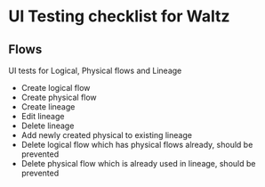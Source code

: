 # UI Testing checklist for Waltz

## Flows

UI tests for Logical, Physical flows and Lineage 

- Create logical flow
- Create physical flow
- Create lineage
- Edit lineage
- Delete lineage
- Add newly created physical to existing lineage
- Delete logical flow which has physical flows already, should be prevented
- Delete physical flow which is already used in lineage, should be prevented